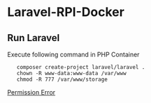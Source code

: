 # Laravel-RPI-Docker

## Run Laravel
Execute following command in PHP Container

       composer create-project laravel/laravel .
       chown -R www-data:www-data /var/www
       chmod -R 777 /var/www/storage
       
[Permission Error](https://qiita.com/ryo-kozin/items/3b47ee0ceb310278ac3a)
